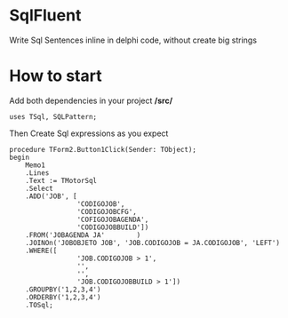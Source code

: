 # SqlFluent
Write Sql Sentences inline in delphi code, without create big strings

# How to start

Add both dependencies in your project **/src/**

```Delphi
uses TSql, SQLPattern;
```

Then Create Sql expressions as you expect
```Delphi
procedure TForm2.Button1Click(Sender: TObject);
begin
    Memo1
    .Lines
    .Text := TMotorSql
    .Select
    .ADD('JOB', [
                 'CODIGOJOB',
                 'CODIGOJOBCFG',
                 'COFIGOJOBAGENDA',
                 'CODIGOJOBBUILD'])
    .FROM('JOBAGENDA JA'        )
    .JOINOn('JOBOBJETO JOB', 'JOB.CODIGOJOB = JA.CODIGOJOB', 'LEFT')
    .WHERE([
                 'JOB.CODIGOJOB > 1',
                 '',
                 '',
                 'JOB.CODIGOJOBBUILD > 1'])
    .GROUPBY('1,2,3,4')
    .ORDERBY('1,2,3,4')
    .TOSql;
    
